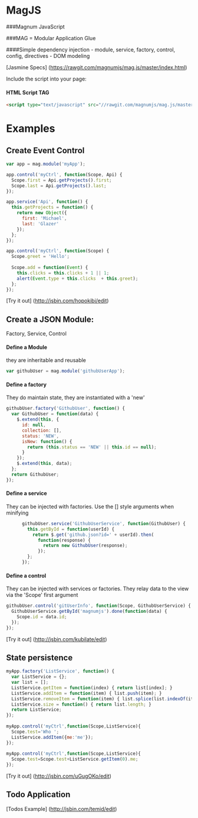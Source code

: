 MagJS
======

###Magnum JavaScript

###MAG = Modular Application Glue

####Simple dependency injection - module, service, factory, control, config, directives - DOM modeling

[Jasmine Specs] (https://rawgit.com/magnumjs/mag.js/master/index.html)

Include the script into your page:
#### HTML Script TAG
```html
<script type="text/javascript" src="//rawgit.com/magnumjs/mag.js/master/dist/mag.full-0.2.min.js"></script>
```

# Examples

## Create Event Control

```javascript
var app = mag.module('myApp');

app.control('myCtrl', function(Scope, Api) {
  Scope.first = Api.getProjects().first;
  Scope.last = Api.getProjects().last;
});

app.service('Api', function() {
  this.getProjects = function() {
    return new Object({
      first: 'Michael',
      last: 'Glazer'
    });
  };
});

app.control('myCtrl', function(Scope) {
  Scope.greet = 'Hello';
  
  Scope.add = function(Event) {
    this.clicks = this.clicks + 1 || 1;
    alert(Event.type + this.clicks  + this.greet);
  };
});
```

[Try it out] (http://jsbin.com/hopokibi/edit)


## Create a JSON Module:

Factory, Service, Control
#### Define a Module
they are inheritable and reusable
```javascript
var githubUser = mag.module('githubUserApp');
```
#### Define a factory
They do maintain state, they are instantiated with a 'new'
```javascript
githubUser.factory('GithubUser', function() {
  var GithubUser = function(data) {
    $.extend(this, {
      id: null,
      collection: [],
      status: 'NEW',
      isNew: function() {
        return (this.status == 'NEW' || this.id == null);
      }
    });
    $.extend(this, data);
  };
  return GithubUser;
});
```

#### Define a service
They can be injected with factories. Use the [] style arguments when minifying
```javascript
      githubUser.service('GithubUserService', function(GithubUser) {
        this.getById = function(userId) {
          return $.get('github.json?id=' + userId).then(
            function(response) {
              return new GithubUser(response);
            });
        };
      });
```
#### Define a control
They can be injected with services or factories.
They relay data to the view via the 'Scope' first argument
```javascript
githubUser.control('gitUserInfo', function(Scope, GithubUserService) {
  GithubUserService.getById('magnumjs').done(function(data) {
    Scope.id = data.id;
  });
});
```
[Try it out] (http://jsbin.com/kubilate/edit)

## State persistence
```javascript
myApp.factory('ListService', function() {
  var ListService = {};
  var list = [];
  ListService.getItem = function(index) { return list[index]; }
  ListService.addItem = function(item) { list.push(item); }
  ListService.removeItem = function(item) { list.splice(list.indexOf(item), 1) }
  ListService.size = function() { return list.length; }
  return ListService;
});
  
myApp.control('myCtrl',function(Scope,ListService){
  Scope.test='Who ';
  ListService.addItem({me:'me'});
});
  
myApp.control('myCtrl',function(Scope,ListService){
  Scope.test=Scope.test+ListService.getItem(0).me;
});
```

[Try it out] (http://jsbin.com/uGugOKo/edit)
## Todo Application
[Todos Example] (http://jsbin.com/temid/edit)
